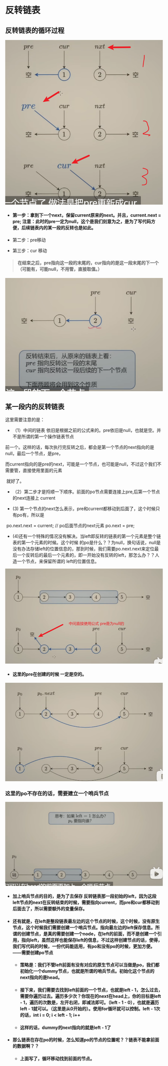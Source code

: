 # 反转链表

## 反转链表的循环过程

<img src="../pictures/反转链表循环的过程.png" style="zoom:80%;" />

* #### 第一步：拿到下一个next，保留current原来的next。并且，current.next = pre; 注意：此时的pre一定为null，这个是我们刻意为之，是为了写代码方便，后续链表内的某一段的反转也是如此。

* 第二步：pre移动

* 第三步：cur 移动



>#### 在结束之后，pre指向这一段的末尾的，cur指向的是这一段末尾的下一个（可能有，可能null，不用管，直接取值。）

![](../pictures/循环后的性质.png)

## 某一段内的反转链表

 这里需要注意的是：

* （1）中间的链表 依旧是根据之前的公式来的。pre依旧是null，也就是空。并不是所谓的第一个操作链表节点

​      前一个。这样的话，每次执行完反转之后，都会是第一个节点的next指向的是null，最后一个节点，是pre，

​      而current指向的是pre的next，可能是一个节点，也可能是null，不过这个我们不需要管，直接使用里面的元素

​      就好了。



* （2）第二步才是捋顺一下顺序。前面的po节点需要连接上pre,后第一个节点的next连接上 current

  

* (3) 第一个节点的next怎么表示，pre和current都移动到后面了，这个时候只有po有，所以是 

​        po.next.next = current; // po后面节点的next元素 po.next = pre;



* (4)还有一个特殊的情况没有解决。当left即反转的链表的第一个元素是整个链表的第一个元素的时候。这个时候 的po是什么？？为null，换句话说，null是没有办法存储left的位置信息的，那到时候，我们需要po.next.next来定位最后一个反转后的最后一个元素的，即一开始没有反转的left，那怎么办？？人造一个节点，来保留所谓的 left的位置信息。

![](../pictures/中间段反转1.png)

* #### 这里的pre在创建的时候 一定是空的。



![](../pictures/中间段反转2.png)



### 这里的po不存在的话，需要建立一个哨兵节点



![](../pictures/加上一个哨兵节点.png)

* #### 加上哨兵节点的目的，是为了去保存 反转链表那一段初始的left，因为这段left节点的next在反转结束的时候，需要指向current，而pre和cur都移动到后面去了，所以需要额外的变量保存。

* #### 还有就是，在left是整段链表最左边的这个节点的时候，这个时候，没有原生节点，这个时候我们需要创建一个哨兵节点。指向最左边的left保存信息。所谓的创建节点，是真的需要创建一个node，在left的前面，而不是创建一个引用，指向left，虽然这样也能保存left的信息，不过这样创建节点的话，使得，我们写代码的时候，一份代码能适用，有po和没有po的时候，更加方便。——需要创建po节点

  * #### 策略是：我们不管left前面有没有对应的原生节点可以当做是po，我们都初始化一个dummy节点，也就是所谓的哨兵节点。初始化这个节点的next指向的是head。

  * #### 接下来，我们需要去找到left前面的一个节点，也就是left - 1，怎么过去，需要你遍历过去。遍历多少次？你现在的next在head上，你的目标是left - 1，遍历的次数是，左开右闭，即减法即可。（left - 1 - 0），也就是遍历 left - 1就可以。（这里是从0开始的）。使用for循环就可以控制。left - 1次的话，int i = 0; i < left - 1; i++

  * #### 这样的话，dummy的next指向的就是left - 1了

* #### 那么链表在存在po的时候，怎么知道po的节点的位置呢？？链表不能拿前面的数据啊？？

  * #### 上面写了，循环移动找到前面的节点。













